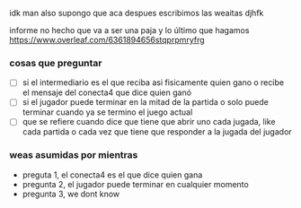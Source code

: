 idk man
also supongo que aca despues escribimos las weaitas djhfk

informe no hecho que va a ser una paja y lo último que hagamos
https://www.overleaf.com/6361894656stqprpmryfrg

### cosas que preguntar
- [ ] si el intermediario es el que reciba asi fisicamente quien gano o recibe el mensaje del conecta4 que dice quien ganó
- [ ] si el jugador puede terminar en la mitad de la partida o solo puede terminar cuando ya se termino el juego actual
- [ ] que se refiere cuando dice que tiene que abrir uno cada jugada, like cada partida o cada vez que tiene que responder a la jugada del jugador

### weas asumidas por mientras
- preguta 1, el conecta4 es el que dice quien gana
- pregunta 2, el jugador puede terminar en cualquier momento
- pregunta 3, we dont know